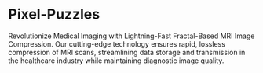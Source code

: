 # Pixel-Puzzles
Revolutionize Medical Imaging with Lightning-Fast Fractal-Based MRI Image Compression. Our cutting-edge technology ensures rapid, lossless compression of MRI scans, streamlining data storage and transmission in the healthcare industry while maintaining diagnostic image quality.

